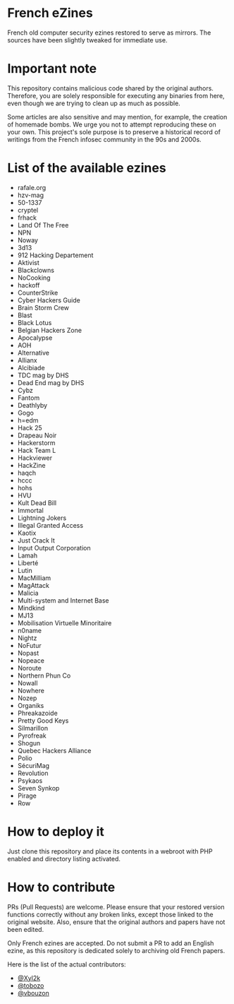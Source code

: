 # French eZines

French old computer security ezines restored to serve as mirrors. The sources have been slightly tweaked for immediate use.

# Important note

This repository contains malicious code shared by the original authors. Therefore, you are solely responsible for executing any binaries from here, even though we are trying to clean up as much as possible.

Some articles are also sensitive and may mention, for example, the creation of homemade bombs. We urge you not to attempt reproducing these on your own. This project's sole purpose is to preserve a historical record of writings from the French infosec community in the 90s and 2000s.

# List of the available ezines

* rafale.org
* hzv-mag
* 50-1337
* cryptel
* frhack
* Land Of The Free
* NPN
* Noway
* 3d13
* 912 Hacking Departement
* Aktivist
* Blackclowns
* NoCooking
* hackoff
* CounterStrike
* Cyber Hackers Guide
* Brain Storm Crew
* Blast
* Black Lotus
* Belgian Hackers Zone
* Apocalypse
* AOH
* Alternative
* Allianx
* Alcibiade
* TDC mag by DHS
* Dead End mag by DHS
* Cybz
* Fantom
* Deathlyby
* Gogo
* h=edm
* Hack 25
* Drapeau Noir
* Hackerstorm
* Hack Team L
* Hackviewer
* HackZine
* haqch
* hccc
* hohs
* HVU
* Kult Dead Bill
* Immortal
* Lightning Jokers
* Illegal Granted Access
* Kaotix
* Just Crack It
* Input Output Corporation
* Lamah
* Liberté
* Lutin
* MacMilliam
* MagAttack
* Malicia
* Multi-system and Internet Base
* Mindkind
* MJ13
* Mobilisation Virtuelle Minoritaire
* n0name
* Nightz
* NoFutur
* Nopast
* Nopeace
* Noroute
* Northern Phun Co
* Nowall
* Nowhere
* Nozep
* Organiks
* Phreakazoide
* Pretty Good Keys
* Silmarillon
* Pyrofreak
* Shogun
* Quebec Hackers Alliance
* Polio
* SécuriMag
* Revolution
* Psykaos
* Seven Synkop
* Pirage
* Row

# How to deploy it

Just clone this repository and place its contents in a webroot with PHP enabled and directory listing activated.

# How to contribute

PRs (Pull Requests) are welcome. Please ensure that your restored version functions correctly without any broken links, except those linked to the original website. Also, ensure that the original authors and papers have not been edited.

Only French ezines are accepted. Do not submit a PR to add an English ezine, as this repository is dedicated solely to archiving old French papers.

Here is the list of the actual contributors:

- [@Xyl2k](https://github.com/Xyl2k)
- [@tobozo](https://github.com/tobozo)
- [@vbouzon](https://github.com/vbouzon)
